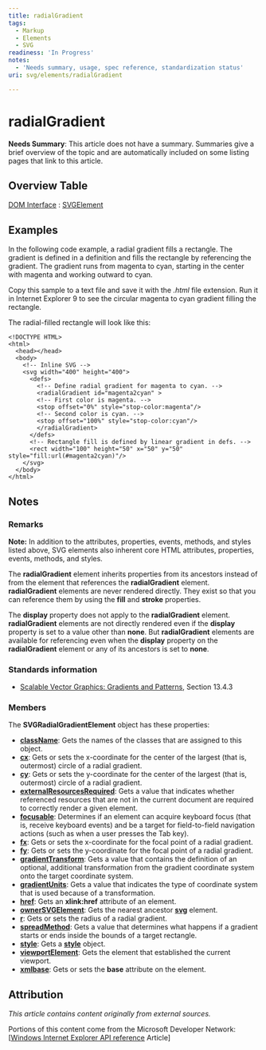 ```yaml
---
title: radialGradient
tags:
  - Markup
  - Elements
  - SVG
readiness: 'In Progress'
notes:
  - 'Needs summary, usage, spec reference, standardization status'
uri: svg/elements/radialGradient

---
```

# radialGradient

**Needs Summary**: This article does not have a summary. Summaries give a brief overview of the topic and are automatically included on some listing pages that link to this article.

## Overview Table

[DOM Interface](/dom/interface)
:   [SVGElement](/svg/objects/SVGElement)

## Examples

In the following code example, a radial gradient fills a rectangle. The gradient is defined in a definition and fills the rectangle by referencing the gradient. The gradient runs from magenta to cyan, starting in the center with magenta and working outward to cyan.

Copy this sample to a text file and save it with the *.html* file extension. Run it in Internet Explorer 9 to see the circular magenta to cyan gradient filling the rectangle.

The radial-filled rectangle will look like this:



    <!DOCTYPE HTML>
    <html>
      <head></head>
      <body>
        <!-- Inline SVG -->
        <svg width="400" height="400">
          <defs>
            <!-- Define radial gradient for magenta to cyan. -->
            <radialGradient id="magenta2cyan" >
            <!-- First color is magenta. -->
            <stop offset="0%" style="stop-color:magenta"/>
            <!-- Second color is cyan. -->
            <stop offset="100%" style="stop-color:cyan"/>
            </radialGradient>
          </defs>
          <!-- Rectangle fill is defined by linear gradient in defs. -->
          <rect width="100" height="50" x="50" y="50" style="fill:url(#magenta2cyan)"/>
        </svg>
      </body>
    </html>

</pre>

## Notes

### Remarks

**Note:** In addition to the attributes, properties, events, methods, and styles listed above, SVG elements also inherent core HTML attributes, properties, events, methods, and styles.

The **radialGradient** element inherits properties from its ancestors instead of from the element that references the **radialGradient** element. **radialGradient** elements are never rendered directly. They exist so that you can reference them by using the **fill** and **stroke** properties.

The **display** property does not apply to the **radialGradient** element. **radialGradient** elements are not directly rendered even if the **display** property is set to a value other than **none**. But **radialGradient** elements are available for referencing even when the **display** property on the **radialGradient** element or any of its ancestors is set to **none**.

### Standards information

-   [Scalable Vector Graphics: Gradients and Patterns](http://go.microsoft.com/fwlink/p/?linkid=199811), Section 13.4.3

### Members

The **SVGRadialGradientElement** object has these properties:

-   [**className**](/svg/properties/className): Gets the names of the classes that are assigned to this object.
-   [**cx**](/svg/properties/cx_(SVGRadialGradientElement)): Gets or sets the x-coordinate for the center of the largest (that is, outermost) circle of a radial gradient.
-   [**cy**](/svg/properties/cy_(SVGRadialGradientElement)): Gets or sets the y-coordinate for the center of the largest (that is, outermost) circle of a radial gradient.
-   [**externalResourcesRequired**](/svg/properties/externalResourcesRequired): Gets a value that indicates whether referenced resources that are not in the current document are required to correctly render a given element.
-   [**focusable**](/svg/properties/focusable): Determines if an element can acquire keyboard focus (that is, receive keyboard events) and be a target for field-to-field navigation actions (such as when a user presses the Tab key).
-   [**fx**](/svg/properties/fx): Gets or sets the x-coordinate for the focal point of a radial gradient.
-   [**fy**](/svg/properties/fy): Gets or sets the y-coordinate for the focal point of a radial gradient.
-   [**gradientTransform**](/svg/properties/gradientTransform): Gets a value that contains the definition of an optional, additional transformation from the gradient coordinate system onto the target coordinate system.
-   [**gradientUnits**](/svg/properties/gradientUnits): Gets a value that indicates the type of coordinate system that is used because of a transformation.
-   [**href**](/svg/properties/href): Gets an **xlink:href** attribute of an element.
-   [**ownerSVGElement**](/svg/properties/ownerSVGElement): Gets the nearest ancestor [**svg**](/svg/objects/SVGElement) element.
-   [**r**](/svg/properties/r_(SVGRadialGradientElement)): Gets or sets the radius of a radial gradient.
-   [**spreadMethod**](/svg/properties/spread): Gets a value that determines what happens if a gradient starts or ends inside the bounds of a target rectangle.
-   [**style**](/svg/properties/style): Gets a [**style**](/css/cssom/style) object.
-   [**viewportElement**](/svg/properties/viewportElement): Gets the element that established the current viewport.
-   [**xmlbase**](/svg/properties/xmlbase): Gets or sets the **base** attribute on the element.

## Attribution

*This article contains content originally from external sources.*

Portions of this content come from the Microsoft Developer Network: [[Windows Internet Explorer API reference](http://msdn.microsoft.com/en-us/library/ie/hh828809%28v=vs.85%29.aspx) Article]

